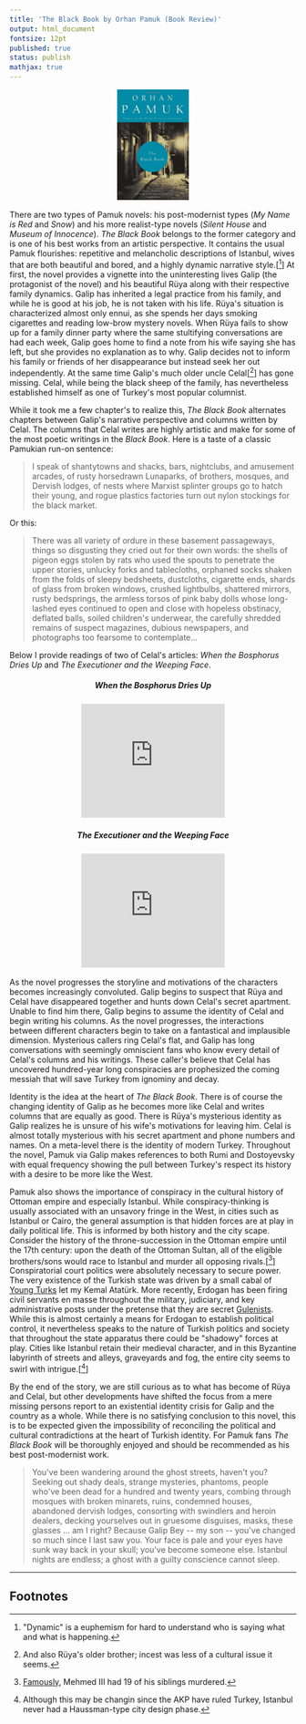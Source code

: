 ```yaml
---
title: 'The Black Book by Orhan Pamuk (Book Review)'
output: html_document
fontsize: 12pt
published: true
status: publish
mathjax: true
---
```


<p align="center"><img src="/figures/blackbook.jpg" width="25%"></p>

There are two types of Pamuk novels: his post-modernist types (*My Name is Red* and *Snow*) and his more realist-type novels (*Silent House* and *Museum of Innocence*). *The Black Book* belongs to the former category and is one of his best works from an artistic perspective.  It contains the usual Pamuk flourishes: repetitive and melancholic descriptions of Istanbul, wives that are both beautiful and bored, and a highly dynamic narrative style.[[^1]] At first, the novel provides a vignette into the uninteresting lives Galip (the protagonist of the novel) and his beautiful Rüya along with their respective family dynamics. Galip has inherited a legal practice from his family, and while he is good at his job, he is not taken with his life. Rüya's situation is characterized almost only ennui, as she spends her days smoking cigarettes and reading low-brow mystery novels. When Rüya fails to show up for a family dinner party where the same stultifying conversations are had each week, Galip goes home to find a note from his wife saying she has left, but she provides no explanation as to why. Galip decides not to inform his family or friends of her disappearance but instead seek her out independently. At the same time Galip's much older uncle Celal[[^2]] has gone missing. Celal, while being the black sheep of the family, has nevertheless established himself as one of Turkey's most popular columnist.

While it took me a few chapter's to realize this, *The Black Book* alternates chapters between Galip's narrative perspective and columns written by Celal. The columns that Celal writes are highly artistic and make for some of the most poetic writings in the *Black Book*. Here is a taste of a classic Pamukian run-on sentence:

> I speak of shantytowns and shacks, bars, nightclubs, and amusement arcades, of rusty horsedrawn Lunaparks, of brothers, mosques, and Dervish lodges, of nests where Marxist splinter groups go to hatch their young, and rogue plastics factories turn out nylon stockings for the black market.

Or this:

> There was all variety of ordure in these basement passageways, things so disgusting they cried out for their own words: the shells of pigeon eggs stolen by rats who used the spouts to penetrate the upper stories, unlucky forks and tablecloths, orphaned socks shaken from the folds of sleepy bedsheets, dustcloths, cigarette ends, shards of glass from broken windows, crushed lightbulbs, shattered mirrors, rusty bedsprings, the armless torsos of pink baby dolls whose long-lashed eyes continued to open and close with hopeless obstinacy, deflated balls, soiled children's underwear, the carefully shredded remains of suspect magazines, dubious newspapers, and photographs too fearsome to contemplate...

Below I provide readings of two of Celal's articles: *When the Bosphorus Dries Up* and *The Executioner and the Weeping Face*.

<h5> <p align="center"> When the Bosphorus Dries Up </p> </h5>
<p align="center">
<iframe width="50%" height="200" scrolling="no" frameborder="no" src="https://w.soundcloud.com/player/?url=https%3A//api.soundcloud.com/tracks/375968159&amp;color=%23ff5500&amp;auto_play=false&amp;hide_related=false&amp;show_comments=true&amp;show_user=true&amp;show_reposts=false&amp;show_teaser=true&amp;visual=true"></iframe>
</p>

<h5> <p align="center"> The Executioner and the Weeping Face </p> </h5>
<p align="center">
<iframe width="50%" height="200" scrolling="no" frameborder="no" src="https://w.soundcloud.com/player/?url=https%3A//api.soundcloud.com/tracks/377847683&amp;color=%23ff5500&amp;auto_play=false&amp;hide_related=false&amp;show_comments=true&amp;show_user=true&amp;show_reposts=false&amp;show_teaser=true&amp;visual=true"></iframe>
</p>

As the novel progresses the storyline and motivations of the characters becomes increasingly convoluted. Galip begins to suspect that Rüya and Celal have disappeared together and hunts down Celal's secret apartment. Unable to find him there, Galip begins to assume the identity of Celal and begin writing his columns. As the novel progresses, the interactions between different characters begin to take on a fantastical and implausible dimension. Mysterious callers ring Celal's flat, and Galip has long conversations with seemingly omniscient fans who know every detail of Celal's columns and his writings. These caller's believe that Celal has uncovered hundred-year long conspiracies are prophesized the coming messiah that will save Turkey from ignominy and decay.

Identity is the idea at the heart of *The Black Book*. There is of course the changing identity of Galip as he becomes more like Celal and writes columns that are equally as good. There is Rüya's mysterious identity as Galip realizes he is unsure of his wife's motivations for leaving him. Celal is almost totally mysterious with his secret apartment and phone numbers and names. On a meta-level there is the identity of modern Turkey. Throughout the novel, Pamuk via Galip makes references to both Rumi and Dostoyevsky with equal frequency showing the pull between Turkey's respect its history with a desire to be more like the West.

Pamuk also shows the importance of conspiracy in the cultural history of Ottoman empire and especially Istanbul. While conspiracy-thinking is usually associated with an unsavory fringe in the West, in cities such as Istanbul or Cairo, the general assumption is that hidden forces are at play in daily political life. This is informed by both history and the city scape. Consider the history of the throne-succession in the Ottoman empire until the 17th century: upon the death of the Ottoman Sultan, all of the eligible brothers/sons would race to Istanbul and murder all opposing rivals.[[^3]] Conspiratorial court politics were absolutely necessary to secure power. The very existence of the Turkish state was driven by a small cabal of [Young Turks](https://en.wikipedia.org/wiki/Young_Turks) let my Kemal Atatürk. More recently, Erdogan has been firing civil servants en masse throughout the military, judiciary, and key administrative posts under the pretense that they are secret [Gulenists](https://en.wikipedia.org/wiki/Fethullah_G%C3%BClen). While this is almost certainly a means for Erdogan to establish political control, it nevertheless speaks to the nature of Turkish politics and society that throughout the state apparatus there could be "shadowy" forces at play. Cities like Istanbul retain their medieval character, and in this Byzantine labyrinth of streets and alleys, graveyards and fog, the entire city seems to swirl with intrigue.[[^4]]

By the end of the story, we are still curious as to what has become of Rüya and Celal, but other developments have shifted the focus from a mere missing persons report to an existential identity crisis for Galip and the country as a whole. While there is no satisfying conclusion to this novel, this is to be expected given the impossibility of reconciling the political and cultural contradictions at the heart of Turkish identity. For Pamuk fans *The Black Book* will be thoroughly enjoyed and should be recommended as his best post-modernist work.

> You've been wandering around the ghost streets, haven't you? Seeking out shady deals, strange mysteries, phantoms, people who've been dead for a hundred and twenty years, combing through mosques with broken minarets, ruins, condemned houses, abandoned dervish lodges, consorting with swindlers and heroin dealers, decking yourselves out in gruesome disguises, masks, these glasses ... am I right? Because Galip Bey -- my son -- you've changed so much since I last saw you. Your face is pale and your eyes have sunk way back in your skull; you've become someone else. Istanbul nights are endless; a ghost with a guilty conscience cannot sleep.

* * *

## Footnotes

[^1]: "Dynamic" is a euphemism for hard to understand who is saying what and what is happening.

[^2]: And also Rüya's older brother; incest was less of a cultural issue it seems.

[^3]: [Famously](https://en.wikipedia.org/wiki/Mehmed_III#Power_struggle_in_Constantinople), Mehmed III had 19 of his siblings murdered.

[^4]: Although this may be changin since the AKP have ruled Turkey, Istanbul never had a Haussman-type city design phase.
